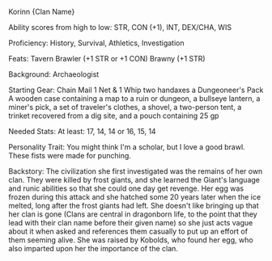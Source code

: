Korinn {Clan Name} 

Ability scores from high to low: STR, CON (+1), INT, DEX/CHA, WIS

Proficiency: History, Survival, Athletics, Investigation


Feats:
Tavern Brawler (+1 STR or +1 CON)
Brawny (+1 STR)

Background: Archaeologist

Starting Gear:
Chain Mail
1 Net & 1 Whip
two handaxes
a Dungeoneer's Pack
A wooden case containing a map to a ruin or dungeon, a bullseye lantern, a miner's pick, a set of traveler's clothes, a shovel, a two-person tent, a trinket recovered from a dig site, and a pouch containing 25 gp

Needed Stats:
At least: 17, 14, 14 or 16, 15, 14

Personality Trait: You might think I'm a scholar, but I love a good brawl. These fists were made for punching.

Backstory: The civilization she first investigated was the remains of her own clan. They were killed by frost giants, and she learned the Giant's language and runic abilities so that she could one day get revenge. Her egg was frozen during this attack and she hatched some 20 years later when the ice melted, long after the frost giants had left. She doesn't like bringing up that her clan is gone (Clans are central in dragonborn life, to the point that they lead with their clan name before their given name) so she just acts vague about it when asked and references them casually to put up an effort of them seeming alive. She was raised by Kobolds, who found her egg, who also imparted upon her the importance of the clan. 
